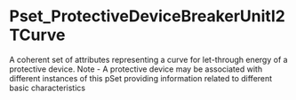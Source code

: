 # Pset_ProtectiveDeviceBreakerUnitI2TCurve

A coherent set of attributes representing a curve for let-through energy of a protective device. Note - A protective device may be associated with different instances of this pSet providing information related to different  basic characteristics
